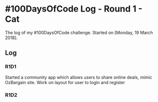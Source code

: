# #100DaysOfCode Log - Round 1 - Cat

The log of my #100DaysOfCode challenge. Started on [Monday, 19 March 2018].

## Log

### R1D1 
Started a community app which allows users to share online deals, mimic OzBargain site. Work on layout for user to login and register

### R1D2
